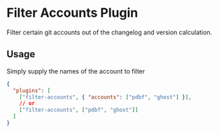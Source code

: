 # Filter Accounts Plugin

Filter certain git accounts out of the changelog and version calculation.

## Usage

Simply supply the names of the account to filter

```json
{
  "plugins": [
    ["filter-accounts", { "accounts": ["pdbf", "ghost"] }],
    // or
    ["filter-accounts", ["pdbf", "ghost"]]
  ]
}
```
